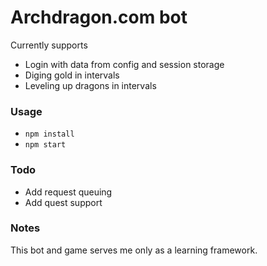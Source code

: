 # Archdragon.com bot
Currently supports
- Login with data from config and session storage
- Diging gold in intervals
- Leveling up dragons in intervals

### Usage
- `npm install`
- `npm start`

### Todo
- Add request queuing
- Add quest support

### Notes
This bot and game serves me only as a learning framework.